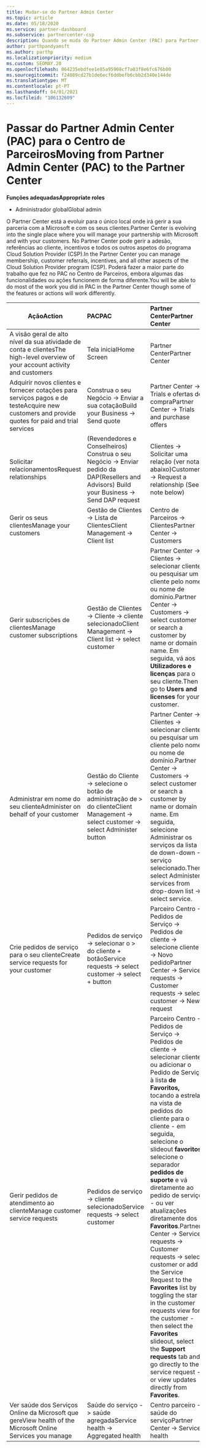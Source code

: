 ```yaml
---
title: Mudar-se do Partner Admin Center
ms.topic: article
ms.date: 05/18/2020
ms.service: partner-dashboard
ms.subservice: partnercenter-csp
description: Quando se muda do Partner Admin Center (PAC) para Partner Center, aprenda a gerir a adesão ao programa CSP, referências ao cliente, incentivos e muito mais.
author: parthpandyamsft
ms.author: parthp
ms.localizationpriority: medium
ms.custom: SEOMAY.20
ms.openlocfilehash: 064235ebdfee1e85a95908cf7a03f8e6fc676b00
ms.sourcegitcommit: f24089cd27b1de6ecf6ddbefb6cbb2d340e144de
ms.translationtype: MT
ms.contentlocale: pt-PT
ms.lasthandoff: 04/01/2021
ms.locfileid: "106132609"
---
```

# <a name="moving-from-partner-admin-center-pac-to-the-partner-center"></a><span data-ttu-id="d6849-103">Passar do Partner Admin Center (PAC) para o Centro de Parceiros</span><span class="sxs-lookup"><span data-stu-id="d6849-103">Moving from Partner Admin Center (PAC) to the Partner Center</span></span>

<span data-ttu-id="d6849-104">**Funções adequadas**</span><span class="sxs-lookup"><span data-stu-id="d6849-104">**Appropriate roles**</span></span>

- <span data-ttu-id="d6849-105">Administrador global</span><span class="sxs-lookup"><span data-stu-id="d6849-105">Global admin</span></span>

<span data-ttu-id="d6849-106">O Partner Center está a evoluir para o único local onde irá gerir a sua parceria com a Microsoft e com os seus clientes.</span><span class="sxs-lookup"><span data-stu-id="d6849-106">Partner Center is evolving into the single place where you will manage your partnership with Microsoft and with your customers.</span></span> <span data-ttu-id="d6849-107">No Partner Center pode gerir a adesão, referências ao cliente, incentivos e todos os outros aspetos do programa Cloud Solution Provider (CSP).</span><span class="sxs-lookup"><span data-stu-id="d6849-107">In the Partner Center you can manage membership, customer referrals, incentives, and all other aspects of the Cloud Solution Provider program (CSP).</span></span> <span data-ttu-id="d6849-108">Poderá fazer a maior parte do trabalho que fez no PAC no Centro de Parceiros, embora algumas das funcionalidades ou ações funcionem de forma diferente.</span><span class="sxs-lookup"><span data-stu-id="d6849-108">You will be able to do most of the work you did in PAC in the Partner Center though some of the features or actions will work differently.</span></span>


|<span data-ttu-id="d6849-109">**Ação**</span><span class="sxs-lookup"><span data-stu-id="d6849-109">**Action**</span></span>   |<span data-ttu-id="d6849-110">**PAC**</span><span class="sxs-lookup"><span data-stu-id="d6849-110">**PAC**</span></span>   |<span data-ttu-id="d6849-111">**Partner Center**</span><span class="sxs-lookup"><span data-stu-id="d6849-111">**Partner Center**</span></span>   |
|--------------|:--------------|:---------------|
|<span data-ttu-id="d6849-112">A visão geral de alto nível da sua atividade de conta e clientes</span><span class="sxs-lookup"><span data-stu-id="d6849-112">The high-level overview of your account activity and customers</span></span>|<span data-ttu-id="d6849-113">Tela inicial</span><span class="sxs-lookup"><span data-stu-id="d6849-113">Home Screen</span></span>|<span data-ttu-id="d6849-114">Partner Center</span><span class="sxs-lookup"><span data-stu-id="d6849-114">Partner Center</span></span>|
|<span data-ttu-id="d6849-115">Adquirir novos clientes e fornecer cotações para serviços pagos e de teste</span><span class="sxs-lookup"><span data-stu-id="d6849-115">Acquire new customers and provide quotes for paid and trial services</span></span>|<span data-ttu-id="d6849-116">Construa o seu Negócio -> Enviar a sua cotação</span><span class="sxs-lookup"><span data-stu-id="d6849-116">Build your Business -> Send quote</span></span>|<span data-ttu-id="d6849-117">Partner Center -> Trials e ofertas de compra</span><span class="sxs-lookup"><span data-stu-id="d6849-117">Partner Center -> Trials and purchase offers</span></span> |
|<span data-ttu-id="d6849-118">Solicitar relacionamentos</span><span class="sxs-lookup"><span data-stu-id="d6849-118">Request relationships</span></span>|<span data-ttu-id="d6849-119">(Revendedores e Conselheiros) Construa o seu Negócio -> Enviar pedido da DAP</span><span class="sxs-lookup"><span data-stu-id="d6849-119">(Resellers and Advisors) Build your Business -> Send DAP request</span></span>|<span data-ttu-id="d6849-120">Clientes -> Solicitar uma relação (ver nota abaixo)</span><span class="sxs-lookup"><span data-stu-id="d6849-120">Customers -> Request a relationship (See note below)</span></span>|
|<span data-ttu-id="d6849-121">Gerir os seus clientes</span><span class="sxs-lookup"><span data-stu-id="d6849-121">Manage your customers</span></span>|<span data-ttu-id="d6849-122">Gestão de Clientes -> Lista de Clientes</span><span class="sxs-lookup"><span data-stu-id="d6849-122">Client Management -> Client list</span></span>|<span data-ttu-id="d6849-123">Centro de Parceiros -> Clientes</span><span class="sxs-lookup"><span data-stu-id="d6849-123">Partner Center -> Customers</span></span>|
|<span data-ttu-id="d6849-124">Gerir subscrições de clientes</span><span class="sxs-lookup"><span data-stu-id="d6849-124">Manage customer subscriptions</span></span>|<span data-ttu-id="d6849-125">Gestão de Clientes -> Cliente -> cliente selecionado</span><span class="sxs-lookup"><span data-stu-id="d6849-125">Client Management -> Client list -> select customer</span></span>|<span data-ttu-id="d6849-126">Partner Center -> Clientes -> selecionar cliente ou pesquisar um cliente pelo nome ou nome de domínio.</span><span class="sxs-lookup"><span data-stu-id="d6849-126">Partner Center -> Customers -> select customer or search a customer by name or domain name.</span></span> <span data-ttu-id="d6849-127">Em seguida, vá aos **Utilizadores e licenças** para o seu cliente.</span><span class="sxs-lookup"><span data-stu-id="d6849-127">Then go  to **Users and licenses** for your customer.</span></span>|
|<span data-ttu-id="d6849-128">Administrar em nome do seu cliente</span><span class="sxs-lookup"><span data-stu-id="d6849-128">Administer on behalf of your customer</span></span>|<span data-ttu-id="d6849-129">Gestão do Cliente -> selecione o botão de administração de > do cliente</span><span class="sxs-lookup"><span data-stu-id="d6849-129">Client Management -> select customer -> select Administer button</span></span>|<span data-ttu-id="d6849-130">Partner Center -> Clientes -> selecionar cliente ou pesquisar um cliente pelo nome ou nome de domínio.</span><span class="sxs-lookup"><span data-stu-id="d6849-130">Partner Center -> Customers -> select customer or search a customer by name or domain name.</span></span> <span data-ttu-id="d6849-131">Em seguida, selecione Administrar os serviços da lista de down-down -> serviço selecionado.</span><span class="sxs-lookup"><span data-stu-id="d6849-131">Then select Administer services from drop-down list -> select service.</span></span>|
|<span data-ttu-id="d6849-132">Crie pedidos de serviço para o seu cliente</span><span class="sxs-lookup"><span data-stu-id="d6849-132">Create service requests for your customer</span></span>|<span data-ttu-id="d6849-133">Pedidos de serviço -> selecionar o > do cliente + botão</span><span class="sxs-lookup"><span data-stu-id="d6849-133">Service requests -> select customer -> select + button</span></span> | <span data-ttu-id="d6849-134">Parceiro Centro -> Pedidos de Serviço -> Pedidos de cliente -> selecione cliente -> Novo pedido</span><span class="sxs-lookup"><span data-stu-id="d6849-134">Partner Center -> Service requests -> Customer requests -> select customer -> New request</span></span>|
|<span data-ttu-id="d6849-135">Gerir pedidos de atendimento ao cliente</span><span class="sxs-lookup"><span data-stu-id="d6849-135">Manage customer service requests</span></span>| <span data-ttu-id="d6849-136">Pedidos de serviço -> cliente selecionado</span><span class="sxs-lookup"><span data-stu-id="d6849-136">Service requests -> select customer</span></span>|<span data-ttu-id="d6849-137">Parceiro Centro -> Pedidos de Serviço -> Pedidos de cliente -> selecionar cliente ou adicionar o Pedido de Serviço à lista **de Favoritos,** tocando a estrela na vista de pedidos do cliente para o cliente - em seguida, selecione o slideout **favoritos,** selecione o separador **pedidos de suporte** e vá diretamente ao pedido de serviço - ou ver atualizações diretamente dos **Favoritos**.</span><span class="sxs-lookup"><span data-stu-id="d6849-137">Partner Center -> Service requests -> Customer requests -> select customer or add the Service Request to the **Favorites** list by toggling the star in the customer requests view for the customer - then select the **Favorites** slideout, select the **Support requests** tab and go directly to the service request - or view updates directly from **Favorites**.</span></span>|
|<span data-ttu-id="d6849-138">Ver saúde dos Serviços Online da Microsoft que gere</span><span class="sxs-lookup"><span data-stu-id="d6849-138">View health of the Microsoft Online Services you manage</span></span>|<span data-ttu-id="d6849-139">Saúde do serviço -> saúde agregada</span><span class="sxs-lookup"><span data-stu-id="d6849-139">Service health -> Aggregated health</span></span>|<span data-ttu-id="d6849-140">Centro parceiro -> saúde do serviço</span><span class="sxs-lookup"><span data-stu-id="d6849-140">Partner Center -> Service health</span></span>|

